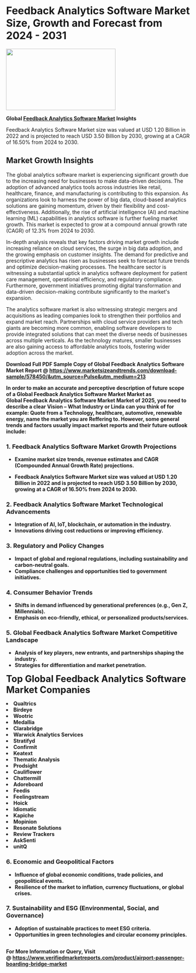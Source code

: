 <H1>Feedback Analytics Software Market Size, Growth and Forecast from 2024 - 2031</H1><img class="aligncenter size-medium wp-image-584254" src="https://thirdeyenews.in/wp-content/uploads/2024/09/Global-Market-Research-300x168.jpeg" alt="" width="300" height="168" /><p><strong>Global&nbsp;<a href="https://www.marketsizeandtrends.com/download-sample/578450/&amp;utm_source=Pulse&amp;utm_medium=213">Feedback Analytics Software Market</a> Insights</strong></p><p>Feedback Analytics Software Market size was valued at USD 1.20 Billion in 2022 and is projected to reach USD 3.50 Billion by 2030, growing at a CAGR of 16.50% from 2024 to 2030.</p><p><h2>Market Growth Insights</h2> <p>The global analytics software market is experiencing significant growth due to the increasing need for businesses to make data-driven decisions. The adoption of advanced analytics tools across industries like retail, healthcare, finance, and manufacturing is contributing to this expansion. As organizations look to harness the power of big data, cloud-based analytics solutions are gaining momentum, driven by their flexibility and cost-effectiveness. Additionally, the rise of artificial intelligence (AI) and machine learning (ML) capabilities in analytics software is further fueling market growth. This market is expected to grow at a compound annual growth rate (CAGR) of 12.3% from 2024 to 2030.</p> <p><strong></strong></p> <p>In-depth analysis reveals that key factors driving market growth include increasing reliance on cloud services, the surge in big data adoption, and the growing emphasis on customer insights. The demand for predictive and prescriptive analytics has risen as businesses seek to forecast future trends and optimize decision-making processes. The healthcare sector is witnessing a substantial uptick in analytics software deployment for patient care management, operational efficiency, and regulatory compliance. Furthermore, government initiatives promoting digital transformation and data-driven decision-making contribute significantly to the market's expansion.</p> <p>The analytics software market is also witnessing strategic mergers and acquisitions as leading companies look to strengthen their portfolios and expand market reach. Partnerships with cloud service providers and tech giants are becoming more common, enabling software developers to provide integrated solutions that can meet the diverse needs of businesses across multiple verticals. As the technology matures, smaller businesses are also gaining access to affordable analytics tools, fostering wider adoption across the market.</p> <p><strong></p><p><span class=""><strong>Download Full PDF Sample Copy of Global Feedback Analytics Software Market Report</strong> @ <a href="https://www.marketsizeandtrends.com/download-sample/578450/&amp;utm_source=Pulse&amp;utm_medium=213" target="_blank">https://www.marketsizeandtrends.com/download-sample/578450/&amp;utm_source=Pulse&amp;utm_medium=213</a></span></p><p>In order to make an accurate and perceptive description of future scope of a Global&nbsp;Feedback Analytics Software Market Market as Global&nbsp;Feedback Analytics Software Market Market of 2025, you need to describe a clear Vision &ndash; What Industry or Linda can you think of for example: Quote from a Technology, healthcare, automotive, renewable energy, name the market you are Reffering to. However, some general trends and factors usually impact market reports and their future outlook include:</p><h3>1.&nbsp;<strong>Feedback Analytics Software Market Growth Projections</strong></h3><ul><li>Examine market size trends, revenue estimates and CAGR (Compounded Annual Growth Rate) projections.</li><li><p>Feedback Analytics Software Market size was valued at USD 1.20 Billion in 2022 and is projected to reach USD 3.50 Billion by 2030, growing at a CAGR of 16.50% from 2024 to 2030.</p></li></ul><h3>2.&nbsp;<strong>Feedback Analytics Software Market Technological Advancements</strong></h3><ul><li>Integration of AI, IoT, blockchain, or automation in the industry.</li><li>Innovations driving cost reductions or improving efficiency.</li></ul><h3>3.&nbsp;<strong>Regulatory and Policy Changes</strong></h3><ul><li>Impact of global and regional regulations, including sustainability and carbon-neutral goals.</li><li>Compliance challenges and opportunities tied to government initiatives.</li></ul><h3>4.&nbsp;<strong>Consumer Behavior Trends</strong></h3><ul><li>Shifts in demand influenced by generational preferences (e.g., Gen Z, Millennials).</li><li>Emphasis on eco-friendly, ethical, or personalized products/services.</li></ul><h3>5.&nbsp;<strong>Global Feedback Analytics Software Market Competitive Landscape</strong></h3><ul><li>Analysis of key players, new entrants, and partnerships shaping the industry.</li><li>Strategies for differentiation and market penetration.</li></ul><p data-pm-slice="1 1 []"><span style="color: inherit; font-family: inherit; font-size: 25px;">Top Global Feedback Analytics Software Market Companies</span></p><div class="" data-test-id=""><p><li>Qualtrics</li><li> Birdeye</li><li> Wootric</li><li> Medallia</li><li> Clarabridge</li><li> Warwick Analytics Services</li><li> Stratifyd</li><li> Confirmit</li><li> Keatext</li><li> Thematic Analysis</li><li> Prodsight</li><li> Cauliflower</li><li> Chattermill</li><li> Adoreboard</li><li> Feedis</li><li> Feelingstream</li><li> Hoick</li><li> Idiomatic</li><li> Kapiche</li><li> Mopinion</li><li> Resonate Solutions</li><li> Review Trackers</li><li> AskSenti</li><li> unitQ</li></p></div><h3>6.&nbsp;<strong>Economic and Geopolitical Factors</strong></h3><ul><li>Influence of global economic conditions, trade policies, and geopolitical events.</li><li>Resilience of the market to inflation, currency fluctuations, or global crises.</li></ul><h3>7.&nbsp;<strong>Sustainability and ESG (Environmental, Social, and Governance)</strong></h3><ul><li>Adoption of sustainable practices to meet ESG criteria.</li><li>Opportunities in green technologies and circular economy principles.</li></ul><h2><strong style="font-size: 14px;">For More Information or Query, Visit @&nbsp;</strong><a style="background-color: #ffffff; font-size: 14px;" href="https://www.marketsizeandtrends.com/report/feedback-analytics-software-market/" target="_blank">https://www.verifiedmarketreports.com/product/airport-passenger-boarding-bridge-market</a></h2>
